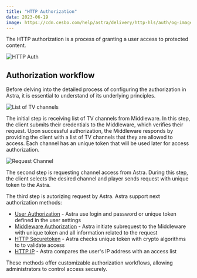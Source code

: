 ```yaml
---
title: "HTTP Authorization"
data: 2023-06-19
image: https://cdn.cesbo.com/help/astra/delivery/http-hls/auth/og-image.png
---
```


The HTTP authorization is a process of granting a user access to protected content.

![HTTP Auth](https://cdn.cesbo.com/help/astra/delivery/http-hls/auth/diagram.svg)

## Authorization workflow

Before delving into the detailed process of configuring the authorization in Astra, it is essential to understand of its underlying principles.

![List of TV channels](https://cdn.cesbo.com/help/astra/delivery/http-hls/auth/step-1.svg)

The initial step is receiving list of TV channels from Middleware. In this step, the client submits their credentials to the Middleware, which verifies their request. Upon successful authorization, the Middleware responds by providing the client with a list of TV channels that they are allowed to access. Each channel has an unique token that will be used later for access authorization.

![Request Channel](https://cdn.cesbo.com/help/astra/delivery/http-hls/auth/step-2.svg)

The second step is requesting channel access from Astra. During this step, the client selects the desired channel and player sends request with unique token to the Astra.

The third step is autorizing request by Astra. Astra support next authorization methods:

- [User Authorization](./user) - Astra use login and password or unique token defined in the user settings
- [Middleware Authorization](./middleware) - Astra initiate subrequest to the Middleware with unique token and all information related to the request
- [HTTP Securetoken](./securetoken) - Astra checks unique token with crypto algorithms to  to validate access
- [HTTP IP](./ip) - Astra compares the user's IP address with an access list

These methods offer customizable authorization workflows, allowing administrators to control access securely.
